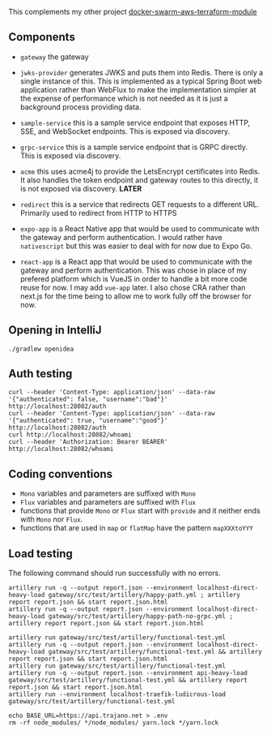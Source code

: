 This complements my other project [docker-swarm-aws-terraform-module](https://registry.terraform.io/modules/trajano/swarm-aws/docker)
## Components

* `gateway` the gateway
* `jwks-provider` generates JWKS and puts them into Redis.  There is only a single instance of this.  This is implemented as a typical Spring Boot web application rather than WebFlux to make the implementation simpler at the expense of performance which is not needed as it is just a background process providing data.
* `sample-service` this is a sample service endpoint that exposes HTTP, SSE, and WebSocket endpoints.  This is exposed via discovery.
* `grpc-service`  this is a sample service endpoint that is GRPC directly.  This is exposed via discovery.
* `acme` this uses acme4j to provide the LetsEncrypt certificates into Redis.  It also handles the token endpoint and gateway routes to this directly, it is not exposed via discovery. **LATER**
* `redirect` this is a service that redirects GET requests to a different URL.  Primarily used to redirect from HTTP to HTTPS

* `expo-app` is a React Native app that would be used to communicate with the gateway and perform authentication.  I would rather have `nativescript` but this was easier to deal with for now due to Expo Go.
* `react-app` is a React app that would be used to communicate with the gateway and perform authentication.  This was chose in place of my prefered platform which is VueJS in order to handle a bit more code reuse for now.  I may add `vue-app` later.  I also chose CRA rather than next.js for the time being to allow me to work fully off the browser for now.

## Opening in IntelliJ

```
./gradlew openidea
```

## Auth testing

```
curl --header 'Content-Type: application/json' --data-raw '{"authenticated": false, "username":"bad"}' http://localhost:28082/auth
curl --header 'Content-Type: application/json' --data-raw '{"authenticated": true, "username":"good"}' http://localhost:28082/auth
curl http://localhost:28082/whoami
curl --header 'Authorization: Bearer BEARER' http://localhost:28082/whoami

```

## Coding conventions

* `Mono` variables and parameters are suffixed with `Mono`
* `Flux` variables and parameters are suffixed with `Flux`
* functions that provide `Mono` or `Flux` start with `provide` and it neither ends with `Mono` nor `Flux`.
* functions that are used in `map` or `flatMap` have the pattern `mapXXXtoYYY`


## Load testing

The following command should run successfully with no errors.
```
artillery run -q --output report.json --environment localhost-direct-heavy-load gateway/src/test/artillery/happy-path.yml ; artillery report report.json && start report.json.html
artillery run -q --output report.json --environment localhost-direct-heavy-load gateway/src/test/artillery/happy-path-no-grpc.yml ; artillery report report.json && start report.json.html
```
```
artillery run gateway/src/test/artillery/functional-test.yml
artillery run -q --output report.json --environment localhost-direct-heavy-load gateway/src/test/artillery/functional-test.yml && artillery report report.json && start report.json.html
artillery run gateway/src/test/artillery/functional-test.yml
artillery run -q --output report.json --environment api-heavy-load gateway/src/test/artillery/functional-test.yml && artillery report report.json && start report.json.html
artillery run --environment localhost-traefik-ludicrous-load gateway/src/test/artillery/functional-test.yml
```

```
echo BASE_URL=https://api.trajano.net > .env
rm -rf node_modules/ */node_modules/ yarn.lock */yarn.lock
```
